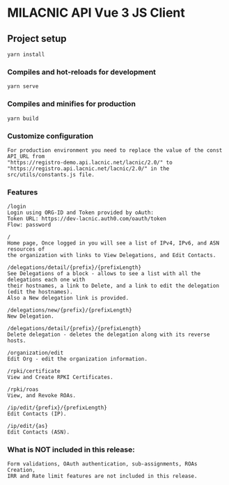 # MILACNIC API Vue 3 JS Client

## Project setup
```
yarn install
```

### Compiles and hot-reloads for development
```
yarn serve
```

### Compiles and minifies for production
```
yarn build
```

### Customize configuration
```
For production environment you need to replace the value of the const API_URL from
"https://registro-demo.api.lacnic.net/lacnic/2.0/" to 
"https://registro.api.lacnic.net/lacnic/2.0/" in the src/utils/constants.js file.
```

### Features
```
/login
Login using ORG-ID and Token provided by oAuth: 
Token URL: https://dev-lacnic.auth0.com/oauth/token
Flow: password

/
Home page, Once logged in you will see a list of IPv4, IPv6, and ASN resources of
the organization with links to View Delegations, and Edit Contacts.

/delegations/detail/{prefix}/{prefixLength}
See Delegations of a block - allows to see a list with all the delegations each one with
their hostnames, a link to Delete, and a link to edit the delegation (edit the hostnames).
Also a New delegation link is provided.

/delegations/new/{prefix}/{prefixLength}
New Delegation.

/delegations/detail/{prefix}/{prefixLength}
Delete delegation - deletes the delegation along with its reverse hosts.

/organization/edit
Edit Org - edit the organization information.

/rpki/certificate
View and Create RPKI Certificates.

/rpki/roas
View, and Revoke ROAs.

/ip/edit/{prefix}/{prefixLength}
Edit Contacts (IP).

/ip/edit/{as}
Edit Contacts (ASN).
```

### What is NOT included in this release:
```
Form validations, OAuth authentication, sub-assignments, ROAs Creation, 
IRR and Rate limit features are not included in this release.
```
